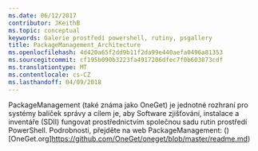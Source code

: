 ```yaml
---
ms.date: 06/12/2017
contributor: JKeithB
ms.topic: conceptual
keywords: Galerie prostředí powershell, rutiny, psgallery
title: PackageManagement_Architecture
ms.openlocfilehash: 4d420a65f2dd9b11f2da99e440aefa0496a81353
ms.sourcegitcommit: cf195b090b3223fa4917206dfec7f0b603873cdf
ms.translationtype: MT
ms.contentlocale: cs-CZ
ms.lasthandoff: 04/09/2018
---
```

PackageManagement (také známa jako OneGet) je jednotné rozhraní pro systémy balíček správy a cílem je, aby Software zjišťování, instalace a inventáře (SDII) fungovat prostřednictvím společnou sadu rutin prostředí PowerShell. Podrobnosti, přejděte na web PackageManagement: () [OneGet.org]https://github.com/OneGet/oneget/blob/master/readme.md)